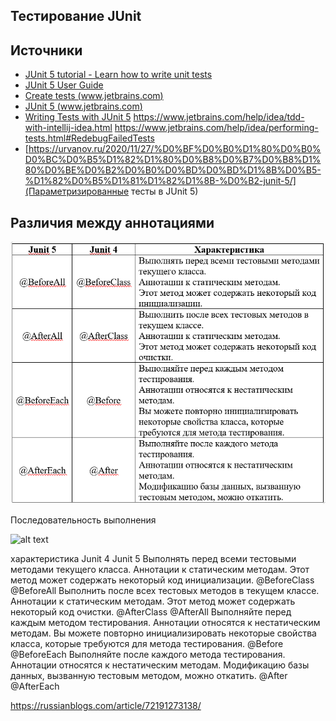 Тестирование JUnit
---

Источники
---
- [JUnit 5 tutorial - Learn how to write unit tests](https://www.vogella.com/tutorials/JUnit/article.html)
- [JUnit 5 User Guide](https://junit.org/junit5/docs/current/user-guide/)
- [Create tests (www.jetbrains.com)](https://www.jetbrains.com/help/idea/create-tests.html#naming-pattern-for-tests)
- [JUnit 5 (www.jetbrains.com)](https://www.jetbrains.com/help/idea/junit.html)
- [Writing Tests with JUnit 5](https://blog.jetbrains.com/idea/2020/09/writing-tests-with-junit-5/)
https://www.jetbrains.com/help/idea/tdd-with-intellij-idea.html
https://www.jetbrains.com/help/idea/performing-tests.html#RedebugFailedTests
- [https://urvanov.ru/2020/11/27/%D0%BF%D0%B0%D1%80%D0%B0%D0%BC%D0%B5%D1%82%D1%80%D0%B8%D0%B7%D0%B8%D1%80%D0%BE%D0%B2%D0%B0%D0%BD%D0%BD%D1%8B%D0%B5-%D1%82%D0%B5%D1%81%D1%82%D1%8B-%D0%B2-junit-5/](Параметризированные тесты в JUnit 5)

Различия между аннотациями
---
![alt text](https://raw.githubusercontent.com/ikrofos/java-examples/main/src/%D0%A0%D0%B0%D0%B7%D0%BB%D0%B8%D1%87%D0%B8%D1%8F%20%D0%BC%D0%B5%D0%B6%D0%B4%D1%83%20%D0%B0%D0%BD%D0%BD%D0%BE%D1%82%D0%B0%D1%86%D0%B8%D1%8F%D0%BC%D0%B8.PNG)

Последовательность выполнения

![alt text](https://images4.russianblogs.com/967/61/6136acedd5c7f2313175b1d37336781f.png)

характеристика Junit 4	Junit 5
Выполнять перед всеми тестовыми методами текущего класса.
Аннотации к статическим методам.
Этот метод может содержать некоторый код инициализации.
@BeforeClass	@BeforeAll
Выполнить после всех тестовых методов в текущем классе.
Аннотации к статическим методам.
Этот метод может содержать некоторый код очистки.
@AfterClass	@AfterAll
Выполняйте перед каждым методом тестирования.
Аннотации относятся к нестатическим методам.
Вы можете повторно инициализировать некоторые свойства класса, которые требуются для метода тестирования.
@Before	@BeforeEach
Выполняйте после каждого метода тестирования.
Аннотации относятся к нестатическим методам.
Модификацию базы данных, вызванную тестовым методом, можно откатить.
@After	
@AfterEach

https://russianblogs.com/article/72191273138/
